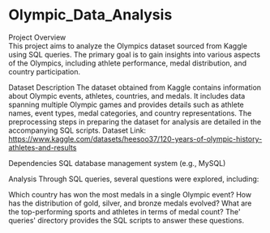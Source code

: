 # Olympic_Data_Analysis

Project Overview
<br>
This project aims to analyze the Olympics dataset sourced from Kaggle using SQL queries. The primary goal is to gain insights into various aspects of the Olympics, including athlete performance, medal distribution, and country participation.

Dataset Description
The dataset obtained from Kaggle contains information about Olympic events, athletes, countries, and medals. It includes data spanning multiple Olympic games and provides details such as athlete names, event types, medal categories, and country representations. The preprocessing steps in preparing the dataset for analysis are detailed in the accompanying SQL scripts.
Dataset Link: https://www.kaggle.com/datasets/heesoo37/120-years-of-olympic-history-athletes-and-results

Dependencies
SQL database management system (e.g., MySQL)

Analysis
Through SQL queries, several questions were explored, including:

Which country has won the most medals in a single Olympic event?
How has the distribution of gold, silver, and bronze medals evolved?
What are the top-performing sports and athletes in terms of medal count?
The' queries' directory provides the SQL scripts to answer these questions.
